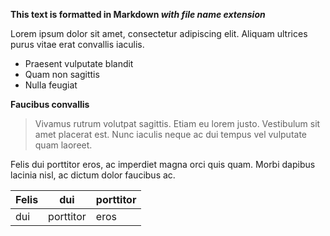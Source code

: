 **This text is formatted in Markdown *with file name extension***

Lorem ipsum dolor sit amet, consectetur adipiscing elit. Aliquam ultrices purus vitae erat convallis iaculis.

- Praesent vulputate blandit 
- Quam non sagittis
- Nulla feugiat 

**Faucibus convallis** 

> Vivamus rutrum volutpat sagittis. Etiam eu lorem justo. Vestibulum sit amet placerat est. Nunc iaculis neque ac dui tempus vel vulputate quam laoreet. 

Felis dui porttitor eros, ac imperdiet magna orci quis quam. Morbi dapibus lacinia nisl, ac dictum dolor faucibus ac.

| Felis | dui       | porttitor |
|-------|-----------|-----------|
| dui   | porttitor | eros      |
